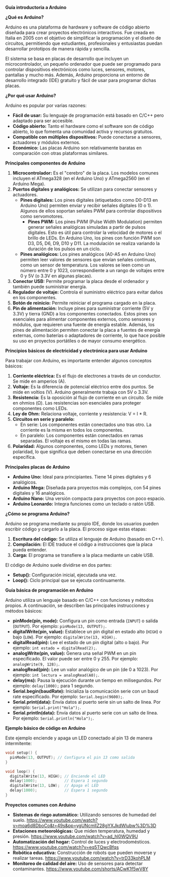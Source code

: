 **Guía introductoria a Arduino**

**¿Qué es Arduino?**

Arduino es una plataforma de hardware y software de código abierto diseñada para crear proyectos electrónicos interactivos. Fue creada en Italia en 2005 con el objetivo de simplificar la programación y el diseño de circuitos, permitiendo que estudiantes, profesionales y entusiastas puedan desarrollar prototipos de manera rápida y sencilla.

El sistema se basa en placas de desarrollo que incluyen un microcontrolador, un pequeño ordenador que puede ser programado para controlar dispositivos electrónicos como luces, sensores, motores, pantallas y mucho más. Además, Arduino proporciona un entorno de desarrollo integrado (IDE) gratuito y fácil de usar para programar dichas placas.

**¿Por qué usar Arduino?**

Arduino es popular por varias razones:

- **Fácil de usar:** Su lenguaje de programación está basado en C/C++ pero adaptado para ser accesible.
- **Código abierto:** Tanto el hardware como el software son de código abierto, lo que fomenta una comunidad activa y recursos gratuitos.
- **Compatible con múltiples dispositivos:** Puede conectarse a sensores, actuadores y módulos externos.
- **Económico:** Las placas Arduino son relativamente baratas en comparación con otras plataformas similares.

**Principales componentes de Arduino**

1. **Microcontrolador:** Es el "cerebro" de la placa. Los modelos comunes incluyen el ATmega328 (en el Arduino Uno) y ATmega2560 (en el Arduino Mega).
2. **Puertos digitales y analógicos:** Se utilizan para conectar sensores y actuadores.
   - **Pines digitales:** Los pines digitales (etiquetados como D0-D13 en Arduino Uno) permiten enviar y recibir señales digitales (0 o 1). Algunos de ellos soportan señales PWM para controlar dispositivos como servomotores.
     - **Pines PWM:** Los pines PWM (Pulse Width Modulation) permiten generar señales analógicas simuladas a partir de pulsos digitales. Esto es útil para controlar la velocidad de motores o el brillo de LEDs. En Arduino Uno, los pines con función PWM son D3, D5, D6, D9, D10 y D11. La modulación se realiza variando la duración de los pulsos en un ciclo.
   - **Pines analógicos:** Los pines analógicos (A0-A5 en Arduino Uno) permiten leer valores de sensores que envían señales continuas, como un sensor de temperatura. Los valores se leen como un número entre 0 y 1023, correspondiente a un rango de voltajes entre 0 y 5V (o 3.3V en algunas placas).
3. **Conector USB:** Permite programar la placa desde el ordenador y también puede suministrar energía.
4. **Regulador de voltaje:** Controla el suministro eléctrico para evitar daños en los componentes.
5. **Botón de reinicio:** Permite reiniciar el programa cargado en la placa.
6. **Pin de alimentación:** Incluye pines para suministrar corriente (5V y 3.3V) y tierra (GND) a los componentes conectados. Estos pines son esenciales para alimentar componentes externos, como sensores y módulos, que requieren una fuente de energía estable. Además, los pines de alimentación permiten conectar la placa a fuentes de energía externas, como baterías o adaptadores de corriente, lo que hace posible su uso en proyectos portátiles o de mayor consumo energético.

**Principios básicos de electricidad y electrónica para usar Arduino**

Para trabajar con Arduino, es importante entender algunos conceptos básicos:

1. **Corriente eléctrica:** Es el flujo de electrones a través de un conductor. Se mide en amperios (A).
2. **Voltaje:** Es la diferencia de potencial eléctrico entre dos puntos. Se mide en voltios (V). Arduino generalmente trabaja con 5V o 3.3V.
3. **Resistencia:** Es la oposición al flujo de corriente en un circuito. Se mide en ohmios (Ω). Las resistencias son esenciales para proteger componentes como LEDs.
4. **Ley de Ohm:** Relaciona voltaje, corriente y resistencia: V = I * R.
5. **Circuitos en serie y paralelo:**
   - En serie: Los componentes están conectados uno tras otro. La corriente es la misma en todos los componentes.
   - En paralelo: Los componentes están conectados en ramas separadas. El voltaje es el mismo en todas las ramas.
6. **Polaridad:** Algunos componentes, como LEDs y motores, tienen polaridad, lo que significa que deben conectarse en una dirección específica.

**Principales placas de Arduino**

- **Arduino Uno:** Ideal para principiantes. Tiene 14 pines digitales y 6 analógicos.
- **Arduino Mega:** Diseñada para proyectos más complejos, con 54 pines digitales y 16 analógicos.
- **Arduino Nano:** Una versión compacta para proyectos con poco espacio.
- **Arduino Leonardo:** Integra funciones como un teclado o ratón USB.

**¿Cómo se programa Arduino?**

Arduino se programa mediante su propio IDE, donde los usuarios pueden escribir código y cargarlo a la placa. El proceso sigue estas etapas:

1. **Escritura del código:** Se utiliza el lenguaje de Arduino (basado en C++).
2. **Compilación:** El IDE traduce el código a instrucciones que la placa pueda entender.
3. **Carga:** El programa se transfiere a la placa mediante un cable USB.

El código de Arduino suele dividirse en dos partes:
- **Setup():** Configuración inicial, ejecutada una vez.
- **Loop():** Ciclo principal que se ejecuta continuamente.

**Guía básica de programación en Arduino**

Arduino utiliza un lenguaje basado en C/C++ con funciones y métodos propios. A continuación, se describen las principales instrucciones y métodos básicos:

- **pinMode(pin, mode):** Configura un pin como entrada (`INPUT`) o salida (`OUTPUT`). Por ejemplo: `pinMode(13, OUTPUT);`.
- **digitalWrite(pin, value):** Establece un pin digital en estado alto (`HIGH`) o bajo (`LOW`). Por ejemplo: `digitalWrite(13, HIGH);`.
- **digitalRead(pin):** Lee el estado de un pin digital (alto o bajo). Por ejemplo: `int estado = digitalRead(2);`.
- **analogWrite(pin, value):** Genera una señal PWM en un pin especificado. El valor puede ser entre 0 y 255. Por ejemplo: `analogWrite(9, 128);`.
- **analogRead(pin):** Lee un valor analógico de un pin (de 0 a 1023). Por ejemplo: `int lectura = analogRead(A0);`.
- **delay(ms):** Pausa la ejecución durante un tiempo en milisegundos. Por ejemplo: `delay(1000);` para 1 segundo.
- **Serial.begin(baudRate):** Inicializa la comunicación serie con un baud rate especificado. Por ejemplo: `Serial.begin(9600);`.
- **Serial.print(data):** Envía datos al puerto serie sin un salto de línea. Por ejemplo: `Serial.print("Hola");`.
- **Serial.println(data):** Envía datos al puerto serie con un salto de línea. Por ejemplo: `Serial.println("Hola");`.

**Ejemplo básico de código en Arduino**

Este ejemplo enciende y apaga un LED conectado al pin 13 de manera intermitente:

```cpp
void setup() {
  pinMode(13, OUTPUT); // Configura el pin 13 como salida
}

void loop() {
  digitalWrite(13, HIGH); // Enciende el LED
  delay(1000);            // Espera 1 segundo
  digitalWrite(13, LOW);  // Apaga el LED
  delay(1000);            // Espera 1 segundo
}
```

**Proyectos comunes con Arduino**

- **Sistemas de riego automático:** Utilizando sensores de humedad del suelo. https://www.youtube.com/watch?v=moa6d8DboCo&t=49s&pp=ygUNcmllZ28gYXJkdWlubw%3D%3D
- **Estaciones meteorológicas:** Que miden temperatura, humedad y presión. https://www.youtube.com/watch?v=ad_hl0WQV9U
- **Automatización del hogar:** Control de luces y electrodomésticos. https://www.youtube.com/watch?v=eq5TQwcBfqs
- **Robótica educativa:** Construcción de robots que pueden moverse y realizar tareas. https://www.youtube.com/watch?v=trD33kohPLM
- **Monitoreo de calidad del aire:** Uso de sensores para detectar contaminantes. https://www.youtube.com/shorts/ACwK1f5wV8Y




